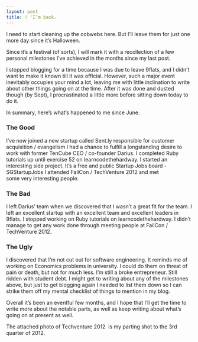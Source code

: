 ```yaml
---
layout: post
title: ! 'I’m back.
---
```

I need to start cleaning up the cobwebs here. But I’ll leave them for just one more day since it’s Halloween.

Since it’s a festival (of sorts), I will mark it with a recollection of a few personal milestones I’ve achieved in the months since my last post.

I stopped blogging for a time because I was due to leave 9flats, and I didn’t want to make it known till it was official. However, such a major event inevitably occupies your mind a lot, leaving me with little inclination to write about other things going on at the time. After it was done and dusted though (by Sept), I procrastinated a little more before sitting down today to do it.

In summary, here’s what’s happened to me since June.

### The Good
I’ve now joined a new startup called Sent.ly responsible for customer acquisition / evangelism
I had a chance to fulfill a longstanding desire to work with former TenCube CEO / co-founder Darius.
I completed Ruby tutorials up until exercise 52 on learncodethehardway.
I started an interesting side project. It’s a free and public Startup Jobs board - SGStartupJobs
I attended FailCon / TechVenture 2012 and met some very interesting people.

### The Bad
I left Darius’ team when we discovered that I wasn’t a great fit for the team.
I left an excellent startup with an excellent team and excellent leaders in 9flats.
I stopped working on Ruby tutorials on learncodethehardway.
I didn’t manage to get any work done through meeting people at FailCon / TechVenture 2012.

### The Ugly
I discovered that I’m not cut out for software engineering. It reminds me of working on Economics problems in university. I could do them on threat of pain or death, but not for much less.
I’m still a broke entrepreneur.
Still ridden with student debt.
I might get to writing about any of the milestones above, but just to get blogging again I needed to list them down so I can strike them off my mental checklist of things to mention in my blog.

Overall it’s been an eventful few months, and I hope that I’ll get the time to write more about the notable parts, as well as keep writing about what’s going on at present as well.

The attached photo of Techventure 2012  is my parting shot to the 3rd quarter of 2012.
